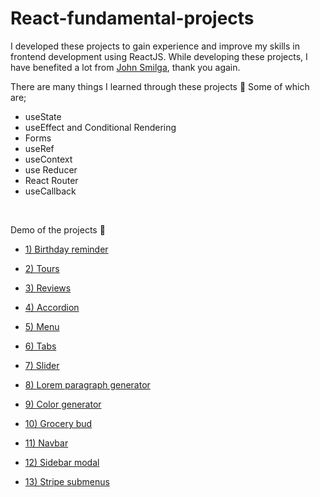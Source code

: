 # React-fundamental-projects

I developed these projects to gain experience and improve my skills in frontend development using ReactJS. While developing these projects, I have benefited a lot from [John Smilga](https://github.com/john-smilga), thank you again.

There are many things I learned through these projects 🚄 
Some of which are;

- useState
- useEffect and Conditional Rendering
- Forms
- useRef
- useContext
- use Reducer
- React Router
- useCallback


<br>

Demo of the projects 🎨


- [1) Birthday reminder](https://birthday-reminder-reactt.netlify.app/)  

- [2) Tours](https://tours-project-reactt.netlify.app/)  

- [3) Reviews](https://reviews-project-reactt.netlify.app/)  

- [4) Accordion](https://accordion-project-reactt.netlify.app/)  

- [5) Menu](https://menu-project-reactt.netlify.app/)  

- [6) Tabs](https://tabs-project-reactt.netlify.app/)  

- [7) Slider](https://slider-project-reactt.netlify.app/)  

- [8) Lorem paragraph generator](https://paragraph-generator-reactt.netlify.app/)  

- [9) Color generator](https://color-hue-react.netlify.app/)  

- [10) Grocery bud](https://grocery-add-list-react.netlify.app/)  

- [11) Navbar](https://navbar-project-reactt.netlify.app/) 

- [12) Sidebar modal](https://sidebar-modal-project-react.netlify.app/) 

- [13) Stripe submenus](https://stripe-submenu-react.netlify.app/)